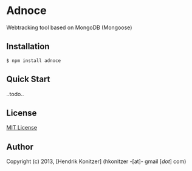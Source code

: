 # Adnoce

Webtracking tool based on MongoDB (Mongoose)

## Installation

    $ npm install adnoce

## Quick Start

..todo..

## License

[MIT License](http://www.opensource.org/licenses/mit-license.php)

## Author

Copyright (c) 2013, [Hendrik Konitzer] (hkonitzer -[at]- gmail [*dot*] com)
